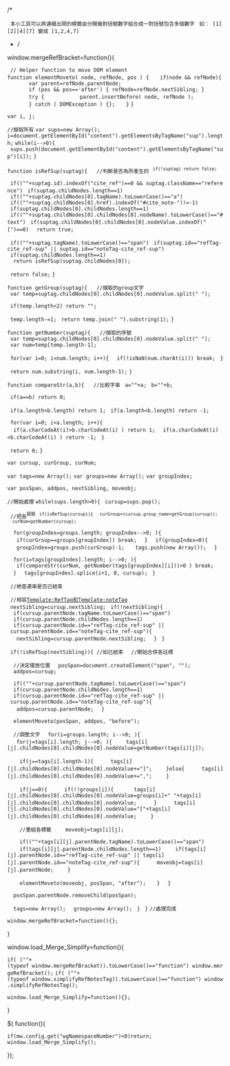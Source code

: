 /\*

` 本小工具可以將連續出現的`<ref>`標籤由分開幾對括號數字組合成一對括號包含多個數字`
` 如： [1][2][4][7] 變成 [1,2,4,7]`

  - /

window.mergeRefBracket=function(){

` // Helper function to move DOM element`
`function elementMoveto( node, refNode, pos ) {`
`   if(node && refNode){`
`       var parent=refNode.parentNode;`
`       if (pos && pos=='after') { refNode=refNode.nextSibling; }`
`       try {`
`           parent.insertBefore( node, refNode );`
`       } catch ( DOMException ) {};`
`   }`
`}`

`var i, j;`

`//擷取所有`<sups>
`var sups=new Array();`
`i=document.getElementById("content").getElementsByTagName("sup").length;`
`while(i-->0){`
` sups.push(document.getElementById("content").getElementsByTagName("sup")[i]);`
`}`

`function isRefSup(suptag){   //判斷是否為`<ref>`所產生的`<sup>
` if(!suptag) return false;`

` if((""+suptag.id).indexOf("cite_ref")==0 && suptag.className=="reference")`
` if(suptag.childNodes.length==1)`
` if((""+suptag.childNodes[0].tagName).toLowerCase()=="a")`
` if((""+suptag.childNodes[0].href).indexOf("#cite_note-")!=-1)`
` if(suptag.childNodes[0].childNodes.length==1)`
` if((""+suptag.childNodes[0].childNodes[0].nodeName).toLowerCase()=="#text")`
` if(suptag.childNodes[0].childNodes[0].nodeValue.indexOf("[")==0)`
`  return true;`

` if((""+suptag.tagName).toLowerCase()=="span")`
` if(suptag.id=="refTag-cite_ref-sup" || suptag.id=="noteTag-cite_ref-sup")`
` if(suptag.childNodes.length==1)`
`  return isRefSup(suptag.childNodes[0]);`

` return false;`
`}`

`function getGroup(suptag){   //擷取`<ref>`的group文字`
` var temp=suptag.childNodes[0].childNodes[0].nodeValue.split(" ");`

` if(temp.length<2) return "";`

` temp.length-=1;`
` return temp.join(" ").substring(1);`
`}`

`function getNumber(suptag){   //擷取`<ref>`的序號`
` var temp=suptag.childNodes[0].childNodes[0].nodeValue.split(" ");`
` var num=temp[temp.length-1];`

` for(var i=0; i<num.length; i++){`
`  if(!isNaN(num.charAt(i))) break;`
` }`

` return num.substring(i, num.length-1);`
`}`

`function compareStr(a,b){   //比較字串`
` a=""+a;`
` b=""+b;`

` if(a==b) return 0;`

` if(a.length>b.length) return 1;`
` if(a.length<b.length) return -1;`

` for(var i=0; i<a.length; i++){`
`  if(a.charCodeAt(i)>b.charCodeAt(i) ) return 1;`
`  if(a.charCodeAt(i)<b.charCodeAt(i) ) return -1;`
` }`

` return 0;`
`}`

`var cursup, curGroup, curNum;`

`var tags=new Array();`
`var groups=new Array();`
`var groupIndex;`

`var posSpan, addpos, nextSibling, moveobj;`

`//開始處理`
`while(sups.length>0){`
` cursup=sups.pop();`

` //把各`<sup>`歸類`
` if(isRefSup(cursup)){`
`  curGroup=(cursup.group_name=getGroup(cursup));`
`  curNum=getNumber(cursup);`

`  for(groupIndex=groups.length; groupIndex-->0; ){`
`   if(curGroup==groups[groupIndex]) break;`
`  }`
`  if(groupIndex<0){`
`   groupIndex=groups.push(curGroup)-1;`
`   tags.push(new Array());`
`  }`

`  for(i=tags[groupIndex].length; i-->0; ){`
`   if(compareStr(curNum, getNumber(tags[groupIndex][i]))>0 ) break;`
`  }`
`  tags[groupIndex].splice(i+1, 0, cursup);`
` }`

` //檢查連串是否已結束`

` //相容`[`Template:RefTag和`](https://zh.wikipedia.org/wiki/Template:RefTag "wikilink")[`Template:noteTag`](https://zh.wikipedia.org/wiki/Template:noteTag "wikilink")
` nextSibling=cursup.nextSibling;`
` if(!nextSibling){`
`  if(cursup.parentNode.tagName.toLowerCase()=="span")`
`  if(cursup.parentNode.childNodes.length==1)`
`  if(cursup.parentNode.id=="refTag-cite_ref-sup" || cursup.parentNode.id=="noteTag-cite_ref-sup"){`
`   nextSibling=cursup.parentNode.nextSibling;`
`  }`
` }`

` if(!isRefSup(nextSibling)){ //如已結束`
`  //開始合併各註標`

`  //決定擺放位置`
`  posSpan=document.createElement("span", "");`
`  addpos=cursup;`

`  if((""+cursup.parentNode.tagName).toLowerCase()=="span")`
`  if(cursup.parentNode.childNodes.length==1)`
`  if(cursup.parentNode.id=="refTag-cite_ref-sup" || cursup.parentNode.id=="noteTag-cite_ref-sup"){`
`   addpos=cursup.parentNode;`
`  }`

`  elementMoveto(posSpan, addpos, "before");`

`  //調整文字`
`  for(i=groups.length; i-->0; ){`
`   for(j=tags[i].length; j-->0; ){`
`    tags[i][j].childNodes[0].childNodes[0].nodeValue=getNumber(tags[i][j]);`

`    if(j==tags[i].length-1){`
`     tags[i][j].childNodes[0].childNodes[0].nodeValue+="]";`
`    }else{`
`     tags[i][j].childNodes[0].childNodes[0].nodeValue+=",";`
`    }`

`    if(j==0){`
`     if(!!groups[i]){`
`      tags[i][j].childNodes[0].childNodes[0].nodeValue=groups[i]+" "+tags[i][j].childNodes[0].childNodes[0].nodeValue;`
`     }`
`     tags[i][j].childNodes[0].childNodes[0].nodeValue="["+tags[i][j].childNodes[0].childNodes[0].nodeValue;`
`    }`

`    //重組各標籤`
`    moveobj=tags[i][j];`

`    if((""+tags[i][j].parentNode.tagName).toLowerCase()=="span")`
`    if(tags[i][j].parentNode.childNodes.length==1)`
`    if(tags[i][j].parentNode.id=="refTag-cite_ref-sup" || tags[i][j].parentNode.id=="noteTag-cite_ref-sup"){`
`     moveobj=tags[i][j].parentNode;`
`    }`

`    elementMoveto(moveobj, posSpan, "after");`
`   }`
`  }`

`  posSpan.parentNode.removeChild(posSpan);`

`  tags=new Array();`
`  groups=new Array();`
` } `
`}`
`//處理完成`

`window.mergeRefBracket=function(){};`

}

window.load_Merge_Simplify=function(){

`if( (""+(typeof window.mergeRefBracket)).toLowerCase()=="function") window.mergeRefBracket();`
`if( (""+(typeof window.simplifyRefNotesTag)).toLowerCase()=="function") window.simplifyRefNotesTag();`

`window.load_Merge_Simplify=function(){};`

}

$( function(){

`if(mw.config.get("wgNamespaceNumber")<0)return;`
`window.load_Merge_Simplify();`

});